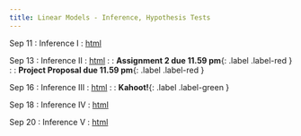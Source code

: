```yaml
---
title: Linear Models - Inference, Hypothesis Tests
---
```


Sep 11
: Inference I 
  : [html](https://jlacasa.github.io/stat705_fall2024/classes/day10_09112024)

Sep 13
: Inference II
  : [html](https://jlacasa.github.io/stat705_fall2024/classes/day11_09132024)
: [](#) 
  : **Assignment 2 due 11.59 pm**{: .label .label-red }
: [](#) 
  : **Project Proposal due 11.59 pm**{: .label .label-red }

Sep 16
: Inference III
  : [html](https://jlacasa.github.io/stat705_fall2024/classes/day12_09162024)
: [](#) 
  : **Kahoot!**{: .label .label-green }
  
Sep 18 
: Inference IV
  : [html](https://jlacasa.github.io/stat705_fall2024/classes/day13_09182024)

Sep 20 
: Inference V
  : [html](https://jlacasa.github.io/stat705_fall2024/classes/day14_09202024)

  
